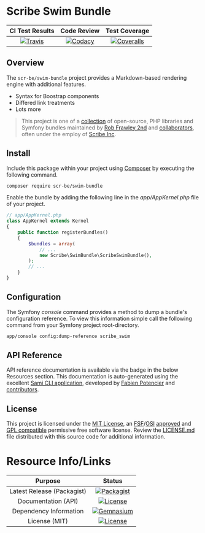 # Scribe Swim Bundle

| CI Test Results | Code Review     | Test Coverage   |
|:---------------:|:---------------:|:---------------:|
| [![Travis](https://scr.be/swim-bundle/travis_shield)](https://scr.be/swim-bundle/travis) | [![Codacy](https://scr.be/swim-bundle/codacy_shield)](https://scr.be/swim-bundle/codacy) | [![Coveralls](https://scr.be/swim-bundle/coveralls_shield)](https://scr.be/swim-bundle/coveralls) |

## Overview

The `scr-be/swim-bundle` project provides a Markdown-based rendering engine with additional features.

- Syntax for Boostrap components
- Differed link treatments
- Lots more

> This project is one of a [collection](https://src.run) of open-source, PHP
> libraries and Symfony bundles maintained by [Rob Frawley 2nd](https://scr.be/rmf)
> and [collaborators](https://github.com/scr-be/swim-bundle/graphs/contributors),
> often under the employ of [Scribe Inc](https://scr.be/).

## Install

Include this package within your project using [Composer](https://getcomposer.com)
by executing the following command.

```bash
composer require scr-be/swim-bundle
```

Enable the bundle by adding the following line in the *app/AppKernel.php* file
of your project.

```php
// app/AppKernel.php
class AppKernel extends Kernel
{
    public function registerBundles()
    {
        $bundles = array(
            // ...
            new Scribe\SwimBundle\ScribeSwimBundle(),
        );
        // ...
    }
}
```

## Configuration

The Symfony *console* command provides a method to dump a bundle's configuration
reference. To view this information simple call the following command from your
Symfony project root-directory.

```bash
app/console config:dump-reference scribe_swim
```

## API Reference

API reference documentation is available via the badge in the below Resources
section. This documentation is auto-generated using the excellent
[Sami CLI application](https://github.com/FriendsOfPHP/Sami), developed by
[Fabien Potencier](https://github.com/fabpot) and
[contributors](https://github.com/FriendsOfPHP/Sami/graphs/contributors).

## License

This project is licensed under the
[MIT License](https://github.com/scr-be/swim-bundle/blob/master/LICENSE.md), an
[FSF](https://en.wikipedia.org/wiki/Free_Software_Foundation)/[OSI](https://en.wikipedia.org/wiki/Open_Source_Initiative)
[approved](https://en.wikipedia.org/wiki/Comparison_of_free_and_open-source_software_licenses#Approvals) and
[GPL compatible](https://en.wikipedia.org/wiki/GNU_General_Public_License#Compatibility_and_multi-licensing)
permissive free software license. Review the
[LICENSE.md](https://github.com/scr-be/swim-bundle/blob/master/LICENSE.md)
file distributed with this source code for additional information.

# Resource Info/Links

| Purpose | Status |
|:-------:|:------:|
| Latest Release (Packagist) | [![Packagist](https://scr.be/swim-bundle/packagist_shield)](https://scr.be/swim-bundle/packagist) |
| Documentation (API)        | [![License](https://scr.be/swim-bundle/api_shield)](https://scr.be/swim-bundle/api) |
| Dependency Information     | [![Gemnasium](https://scr.be/swim-bundle/gemnasium_shield)](https://scr.be/swim-bundle/gemnasium) |
| License (MIT)              | [![License](https://scr.be/swim-bundle/license_shield)](https://scr.be/swim-bundle/license) |
